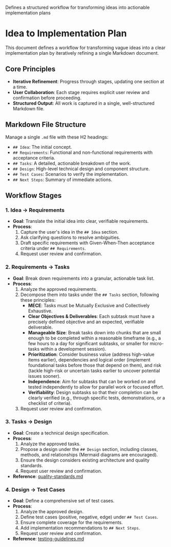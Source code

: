 Defines a structured workflow for transforming ideas into actionable implementation plans

# Idea to Implementation Plan

This document defines a workflow for transforming vague ideas into a clear implementation plan by iteratively refining a single Markdown document.

## Core Principles

- **Iterative Refinement**: Progress through stages, updating one section at a time.
- **User Collaboration**: Each stage requires explicit user review and confirmation before proceeding.
- **Structured Output**: All work is captured in a single, well-structured Markdown file.

## Markdown File Structure

Manage a single `.md` file with these H2 headings:

- `## Idea`: The initial concept.
- `## Requirements`: Functional and non-functional requirements with acceptance criteria.
- `## Tasks`: A detailed, actionable breakdown of the work.
- `## Design`: High-level technical design and component structure.
- `## Test Cases`: Scenarios to verify the implementation.
- `## Next Steps`: Summary of immediate actions.

## Workflow Stages

### 1. Idea → Requirements

- **Goal**: Translate the initial idea into clear, verifiable requirements.
- **Process**:
  1.  Capture the user's idea in the `## Idea` section.
  2.  Ask clarifying questions to resolve ambiguities.
  3.  Draft specific requirements with Given-When-Then acceptance criteria under `## Requirements`.
  4.  Request user review and confirmation.

### 2. Requirements → Tasks

- **Goal**: Break down requirements into a granular, actionable task list.
- **Process**:
  1.  Analyze the approved requirements.
  2.  Decompose them into tasks under the `## Tasks` section, following these principles:
      - **MECE**: Tasks must be Mutually Exclusive and Collectively Exhaustive.
      - **Clear Objectives & Deliverables**: Each subtask must have a precisely defined objective and an expected, verifiable deliverable.
      - **Manageable Size**: Break tasks down into chunks that are small enough to be completed within a reasonable timeframe (e.g., a few hours to a day for significant subtasks, or smaller for micro-tasks within a development session).
      - **Prioritization**: Consider business value (address high-value items earlier), dependencies and logical order (implement foundational tasks before those that depend on them), and risk (tackle high-risk or uncertain tasks earlier to uncover potential issues sooner).
      - **Independence**: Aim for subtasks that can be worked on and tested independently to allow for parallel work or focused effort.
      - **Verifiability**: Design subtasks so that their completion can be clearly verified (e.g., through specific tests, demonstrations, or a checklist of criteria).
  3.  Request user review and confirmation.

### 3. Tasks → Design

- **Goal**: Create a technical design specification.
- **Process**:
  1.  Analyze the approved tasks.
  2.  Propose a design under the `## Design` section, including classes, methods, and relationships (Mermaid diagrams are encouraged).
  3.  Ensure the design considers existing architecture and quality standards.
  4.  Request user review and confirmation.
- **Reference**: [quality-standards.md](./quality-standards.md)

### 4. Design → Test Cases

- **Goal**: Define a comprehensive set of test cases.
- **Process**:
  1.  Analyze the approved design.
  2.  Define test cases (positive, negative, edge) under `## Test Cases`.
  3.  Ensure complete coverage for the requirements.
  4.  Add implementation recommendations to `## Next Steps`.
  5.  Request user review and confirmation.
- **Reference**: [testing-guidelines.md](./testing-guidelines.md)
